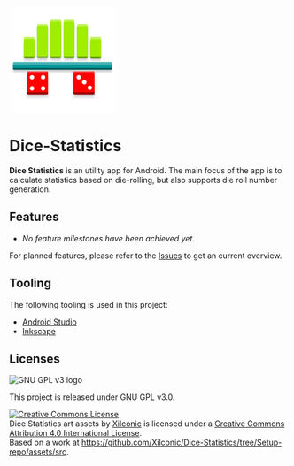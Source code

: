 ![App icon](https://github.com/Xilconic/Dice-Statistics/blob/Setup-repo/app/src/main/res/mipmap-xxxhdpi/ic_launcher.png)
# Dice-Statistics
**Dice Statistics** is an utility app for Android. The main focus of the app is to calculate statistics based on die-rolling, but also supports die roll number generation.

## Features
* _No feature milestones have been achieved yet._

For planned features, please refer to the [Issues](https://github.com/Xilconic/Dice-Statistics/issues) to get an current overview.

## Tooling
The following tooling is used in this project:
* [Android Studio](https://developer.android.com/sdk/index.html)
* [Inkscape](https://inkscape.org/en/)

## Licenses
![GNU GPL v3 logo](http://www.gnu.org/graphics/gplv3-127x51.png) 

This project is released under GNU GPL v3.0.

<a rel="license" href="http://creativecommons.org/licenses/by/4.0/"><img alt="Creative Commons License" style="border-width:0" src="https://i.creativecommons.org/l/by/4.0/88x31.png" /></a><br /><span xmlns:dct="http://purl.org/dc/terms/" href="http://purl.org/dc/dcmitype/StillImage" property="dct:title" rel="dct:type">Dice Statistics art assets</span> by <a xmlns:cc="http://creativecommons.org/ns#" href="https://github.com/Xilconic" property="cc:attributionName" rel="cc:attributionURL">Xilconic</a> is licensed under a <a rel="license" href="http://creativecommons.org/licenses/by/4.0/">Creative Commons Attribution 4.0 International License</a>.<br />Based on a work at <a xmlns:dct="http://purl.org/dc/terms/" href="https://github.com/Xilconic/Dice-Statistics/tree/Setup-repo/assets/src" rel="dct:source">https://github.com/Xilconic/Dice-Statistics/tree/Setup-repo/assets/src</a>.
